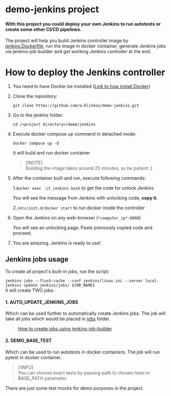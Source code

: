 # demo-jenkins project

#### With this project you could deploy your own Jenkins to run autotests or create some other CI/CD pipelines. 

The project will help you build Jenkins controller image by [jenkins.Dockerfile](jenkins%2Fjenkins.Dockerfile),
run the image in docker container, generate Jenkins jobs via jenkins-job-builder and get working Jenkins controller at the end.


# How to deploy the Jenkins controller
1. You need to have Docker be installed
   ([Link to how install Docker](https://docs.docker.com/engine/install/ubuntu/)) 
2. Clone the repository: 
    
    ```git clone https://github.com/a-blinkov/demo-jenkins.git```
3. Go to the jenkins folder:

    ```cd /<project directory>/demo/jenkins```
4. Execute docker compose up command in detached mode:
     
    ```docker compose up -d```
   
   It will build and run docker container
    >    [!NOTE]  
    Building the image takes around 25 minutes, so be patient ;)
  
5. After the container built and run, execute following commands:
    
    1.```docker exec -it jenkins bash``` to get the code for unlock Jenkins
    
    You will see the message from Jenkins with unlocking code, **copy it**. 

      2.```/etc/init.d/docker start``` to run docker inside the controller   

6. Open the Jenkins on any web-browser (```*computer_ip*:8080```) 
   
    You will see an unlocking page. Paste previously copied code and proceed. 
7. You are amazing. Jenkins is ready to use!

## Jenkins jobs usage 
To create all project's built-in jobs, run the script:
   
   ```jenkins-jobs --flush-cache --conf jenkins/linux.ini --server local-jenkins update jenkins/jobs/ $JOB_NAMES```  
It will create TWO jobs:

#### 1. AUTO_UPDATE_JENKINS_JOBS
Which can be used further to automatically create Jenkins jobs. 
The job will take all jobs which would be placed in [jobs](jenkins%2Fjobs) folder.

>[How to create jobs using jenkins-job-builder](https://jenkins-job-builder.readthedocs.io/en/latest/definition.html)

#### 2. DEMO_BASE_TEST

Which can be used to run autotests in docker containers. 
The job will run pytest in docker container. 
>[!INFO]  
> You can choose exact tests by passing path to chosen tests in BASE_PATH parameter. 

There are just some test mocks for demo purposes in the project.

